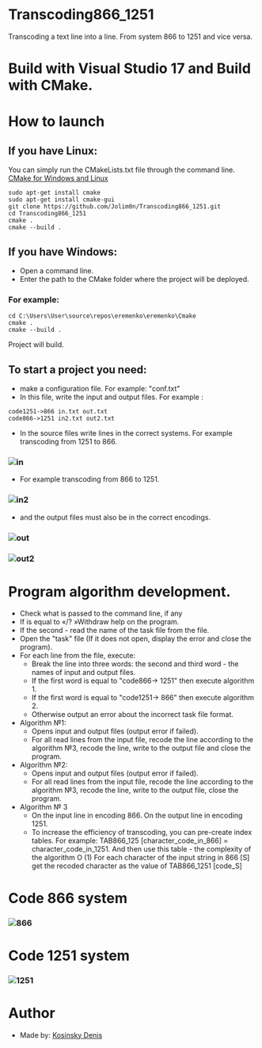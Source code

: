 # Transcoding866_1251
Transcoding a text line into a line. From system 866 to 1251 and vice versa.
# Build with Visual Studio 17 and Build with CMake.

# How to launch
## If you have Linux:
You can simply run the CMakeLists.txt file through the command line.
[CMake for Windows and Linux](https://cmake.org/cmake/help/latest/guide/tutorial/index.html)

```
sudo apt-get install cmake
sudo apt-get install cmake-gui
git clone https://github.com/Jolim0n/Transcoding866_1251.git
cd Transcoding866_1251
cmake .
cmake --build .
```
## If you have Windows:
+ Open a command line.
+ Enter the path to the СMake folder where the project will be deployed.
### For example: 
```
cd C:\Users\User\source\repos\eremenko\eremenko\Cmake
cmake .
cmake --build .
```
Project will build.
## To start a project you need:
+ make a configuration file. For example: "conf.txt"
+ In this file, write the input and output files. For example : 
```
code1251->866 in.txt out.txt
code866->1251 in2.txt out2.txt
```
+ In the source files write lines in the correct systems. For example transcoding from 1251 to 866.
### ![in](https://user-images.githubusercontent.com/55711116/83777987-c2b06e80-a692-11ea-9537-5b8bc04c71d4.jpg)
+ For example transcoding from 866 to 1251.
### ![in2](https://user-images.githubusercontent.com/55711116/83777989-c3e19b80-a692-11ea-9dae-1dacde3ff3d5.jpg)
+ and the output files must also be in the correct encodings.
### ![out](https://user-images.githubusercontent.com/55711116/83777991-c3e19b80-a692-11ea-9a6f-0020f417136f.jpg)
### ![out2](https://user-images.githubusercontent.com/55711116/83777992-c47a3200-a692-11ea-83e5-f67dc062b03a.jpg)

# Program algorithm development.
+ Check what is passed to the command line, if any
+ If is equal to «/? »Withdraw help on the program.
+ If the second - read the name of the task file from the file.
+ Open the "task" file (If it does not open, display the error and close the program).
+ For each line from the file, execute:
  + Break the line into three words: the second and third word - the names of input and output files.
  + If the first word is equal to "code866-> 1251" then execute algorithm 1.
  + If the first word is equal to "code1251-> 866" then execute algorithm 2.
  + Otherwise output an error about the incorrect task file format.
+ Algorithm №1:
  + Opens input and output files (output error if failed).
  + For all read lines from the input file, recode the line according to the algorithm №3, recode the line, write to the output file and close the program.
+ Algorithm №2:
  + Opens input and output files (output error if failed).
  + For all read lines from the input file, recode the line according to the algorithm №3, recode the line, write to the output file, close the program.
+ Algorithm № 3
  + On the input line in encoding 866. On the output line in encoding 1251.
  + To increase the efficiency of transcoding, you can pre-create index tables. For example: TAB866_125 [character_code_in_866] = character_code_in_1251.
And then use this table - the complexity of the algorithm O (1)
For each character of the input string in 866 [S] get the recoded character as the value of TAB866_1251 [code_S]
# Code 866 system
### ![866](https://user-images.githubusercontent.com/55711116/83778533-83365200-a693-11ea-9c33-eeec005af130.gif)
# Code 1251 system
### ![1251](https://user-images.githubusercontent.com/55711116/83778539-84677f00-a693-11ea-9c68-d867759e7fd1.png)
# Author
+ Made by: [Kosinsky Denis](https://www.linkedin.com/in/denys-kosinskiy-025a391aa/)
